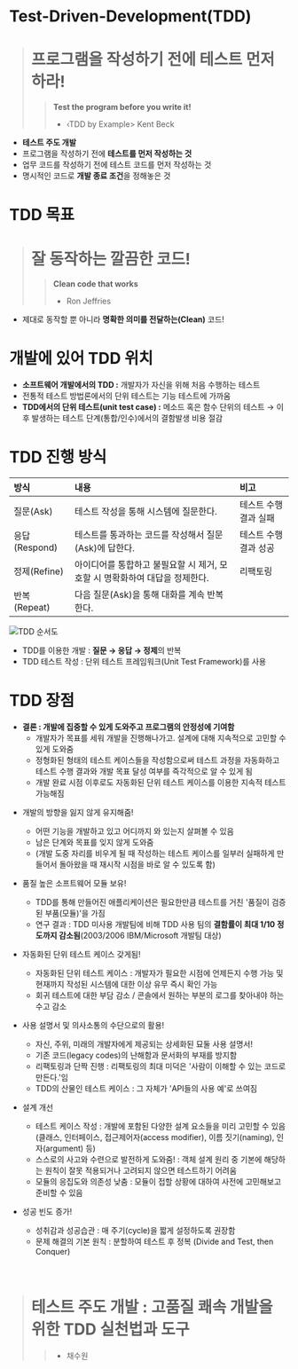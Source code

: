 
# Test-Driven-Development(TDD)
> # 프로그램을 작성하기 전에 테스트 먼저 하라!
> > **Test the program before you write it!**
> > - ‹TDD by Example> Kent Beck  

- **테스트 주도 개발**
- 프로그램을 작성하기 전에 **테스트를 먼저 작성하는 것**
- 업무 코드를 작성하기 전에 테스트 코드를 먼저 작성하는 것
- 명시적인 코드로 **개발 종료 조건**을 정해놓은 것  

# TDD 목표
> # 잘 동작하는 깔끔한 코드!
> > **Clean code that works**
> > - Ron Jeffries  

- 제대로 동작할 뿐 아니라 **명확한 의미를 전달하는(Clean)** 코드!  

# 개발에 있어 TDD 위치
- **소프트웨어 개발에서의 TDD :** 개발자가 자신을 위해 처음 수행하는 테스트
- 전통적 테스트 방법론에서의 단위 테스트는 기능 테스트에 가까움
- **TDD에서의 단위 테스트(unit test case) :** 메소드 혹은 함수 단위의 테스트 → 이후 발생하는 테스트 단계(통합/인수)에서의 결함발생 비용 절감  

# TDD 진행 방식
|방식|내용|비고|
|:---|:---|:---|
|질문(Ask)|테스트 작성을 통해 시스템에 질문한다.|테스트 수행 결과 실패|
|응답(Respond)|테스트를 통과하는 코드를 작성해서 질문(Ask)에 답한다.|테스트 수행 결과 성공|
|정제(Refine)|아이디어를 통합하고 불필요할 시 제거, 모호할 시 명확화하여 대답을 정제한다.|리팩토링|
|반복(Repeat)|다음 질문(Ask)을 통해 대화를 계속 반복한다.||  

![TDD 순서도](https://github.com/7ahyeon/Study/assets/107123698/d6262548-9495-478d-8288-161184ffed11)

- TDD를 이용한 개발 : **질문 → 응답 → 정제**의 반복
- TDD 테스트 작성 : 단위 테스트 프레임워크(Unit Test Framework)를 사용  

# TDD 장점
- **결론 : 개발에 집중할 수 있게 도와주고 프로그램의 안정성에 기여함**  
  - 개발자가 목표를 세워 개발을 진행해나가고. 설계에 대해 지속적으로 고민할 수 있게 도와줌
  - 정형화된 형태의 테스트 케이스들을 작성함으로써 테스트 과정을 자동화하고 테스트 수행 결과와 개발 목표 달성 여부를 즉각적으로 알 수 있게 됨
  - 개발 완료 시점 이후로도 자동화된 단위 테스트 케이스를 이용한 지속적 테스트 가능해짐


* 개발의 방향을 잃지 않게 유지해줌!  
  - 어떤 기능을 개발하고 있고 어디까지 와 있는지 살펴볼 수 있음
  - 남은 단계와 목표를 잊지 않게 도와줌
  - (개발 도중 자리를 비우게 될 때 작성하는 테스트 케이스를 일부러 실패하게 만들어서 돌아왔을 때 재시작 시점을 바로 알 수 있도록 함)  

* 품질 높은 소프트웨어 모듈 보유!
  - TDD를 통해 만들어진 애플리케이션은 필요한만큼 테스트를 거친 '품질이 검증된 부품(모듈)'을 가짐
  - 연구 결과 : TDD 미사용 개발팀에 비해 TDD 사용 팀의 **결함률이 최대 1/10 정도까지 감소됨**(2003/2006 IBM/Microsoft 개발팀 대상)  

* 자동화된 단위 테스트 케이스 갖게됨!
  - 자동화된 단위 테스트 케이스 : 개발자가 필요한 시점에 언제든지 수행 가능 및 현재까지 작성된 시스템에 대한 이상 유무 즉시 확인 가능
  - 회귀 테스트에 대한 부담 감소 / 콘솔에서 원하는 부분의 로그를 찾아내야 하는 수고 감소  

* 사용 설명서 및 의사소통의 수단으로의 활용!
  - 자신, 주위, 미래의 개발자에게 제공되는 상세화된 묘둘 사용 설명서!
  - 기존 코드(legacy codes)의 난해함과 문서화의 부재를 방지함
  - 리팩토링과 단짝 진행 : 리팩토링의 최대 미덕은 '사람이 이해할 수 있는 코드로 만든다.'임
  - TDD의 산물인 테스트 케이스 : 그 자체가 'API들의 사용 예'로 쓰여짐  

* 설계 개선
  - 테스트 케이스 작성 : 개발에 포함된 다양한 설계 요소들을 미리 고민할 수 있음(클래스, 인터페이스, 접근제어자(access modifier), 이름 짓기(naming), 인자(argument) 등)
  - 스스로의 사고와 수련으로 발전하게 도와줌! : 객체 설계 원리 중 기본에 해당하는 원칙이 잘못 적용되거나 고려되지 않으면 테스트하기 어려움
  - 모듈의 응집도와 의존성 낮춤 : 모듈이 접할 상황에 대하여 사전에 고민해보고 준비할 수 있음  

* 성공 빈도 증가!
   - 성취감과 성공습관 : 매 주기(cycle)을 짧게 설정하도록 권장함
   - 문제 해결의 기본 원칙 : 분할하여 테스트 후 정복 (Divide and Test, then Conquer)  

</br>

> # 테스트 주도 개발 : 고품질 쾌속 개발을 위한 TDD 실천법과 도구
> > - 채수원
